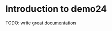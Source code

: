 # Introduction to demo24

TODO: write [great documentation](http://jacobian.org/writing/what-to-write/)
